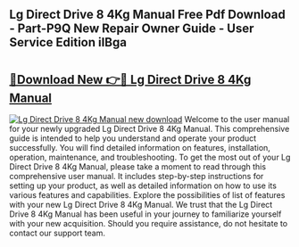 ## Lg Direct Drive 8 4Kg Manual Free Pdf Download - Part-P9Q New Repair Owner Guide - User Service Edition iIBga

# <h2><a href="http://cf16219.oget.top/?id=Lg+Direct+Drive+8+4Kg+Manual">🔗Download New 👉🔴 Lg Direct Drive 8 4Kg Manual</a></h2>

[![Lg Direct Drive 8 4Kg Manual new download](https://i.imgur.com/5g1atiW.png)](http://cf16219.oget.top/?id=Lg+Direct+Drive+8+4Kg+Manual)
Welcome to the user manual for your newly upgraded Lg Direct Drive 8 4Kg Manual. This comprehensive guide is intended to help you understand and operate your product successfully. You will find detailed information on features, installation, operation, maintenance, and troubleshooting. To get the most out of your Lg Direct Drive 8 4Kg Manual, please take a moment to read through this comprehensive user manual. It includes step-by-step instructions for setting up your product, as well as detailed information on how to use its various features and capabilities. Explore the possibilities of list of features with your new Lg Direct Drive 8 4Kg Manual. We trust that the Lg Direct Drive 8 4Kg Manual has been useful in your journey to familiarize yourself with your new acquisition. Should you require assistance, do not hesitate to contact our support team.

